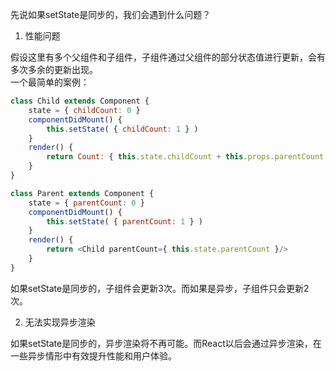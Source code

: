 先说如果setState是同步的，我们会遇到什么问题？

1. 性能问题

假设这里有多个父组件和子组件，子组件通过父组件的部分状态值进行更新，会有多次多余的更新出现。  
一个最简单的案例：
```js
class Child extends Component {
    state = { childCount: 0 }
    componentDidMount() {
        this.setState( { childCount: 1 } )
    }
    render() {
        return Count: { this.state.childCount + this.props.parentCount }
    }
}

class Parent extends Component {
    state = { parentCount: 0 }
    componentDidMount() {
        this.setState( { parentCount: 1 } )
    }
    render() {
        return <Child parentCount={ this.state.parentCount }/>
    }
}
```
如果setState是同步的，子组件会更新3次。而如果是异步，子组件只会更新2次。


2. 无法实现异步渲染  

如果setState是同步的，异步渲染将不再可能。而React以后会通过异步渲染，在一些异步情形中有效提升性能和用户体验。